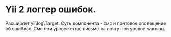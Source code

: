 <h1>Yii 2 логгер ошибок.</h1>

Расширяет yii\log\Target. Суть компонента - смс и почтовое оповещение об ошибках.
Смс при уровне error, письмо на почту при уровне warning.
